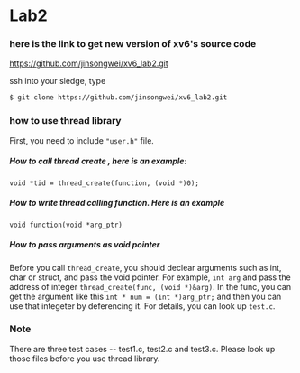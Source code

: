 # Lab2

### here is the link to get new version of xv6's source code

https://github.com/jinsongwei/xv6_lab2.git

ssh into your sledge, type

```sh
$ git clone https://github.com/jinsongwei/xv6_lab2.git
```

### how to use thread library

First, you need to include ```"user.h"``` file.

##### How to call thread create , here is an example:

```
void *tid = thread_create(function, (void *)0);
```

##### How to write thread calling function. Here is an example

```
void function(void *arg_ptr)
```

##### How to pass arguments as void pointer

Before you call ```thread_create```, you should declear arguments such as int, char or struct, and pass the void pointer. For example, 
```int arg``` and pass the address of integer ```thread_create(func, (void *)&arg)```. In the func, you can get the argument like this 
```int * num = (int *)arg_ptr;``` and then you can use that integeter by deferencing it. For details, you can look up ```test.c```.

### Note

There are three test cases -- test1.c, test2.c and test3.c. Please look up those files before you use thread library.

